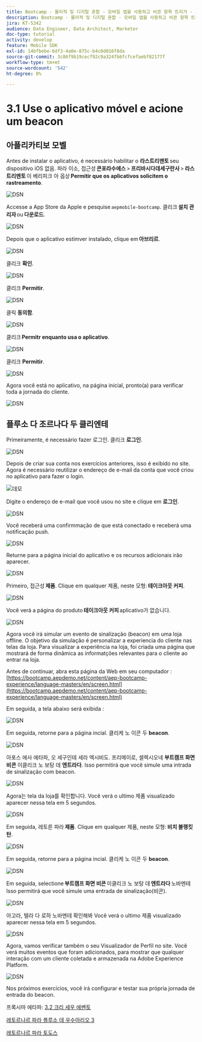 ```yaml
---
title: Bootcamp - 물리적 및 디지털 혼합 - 모바일 앱을 사용하고 비콘 항목 트리거 - 브라질
description: Bootcamp - 물리적 및 디지털 혼합 - 모바일 앱을 사용하고 비콘 항목 트리거 - 브라질
jira: KT-5342
audience: Data Engineer, Data Architect, Marketer
doc-type: tutorial
activity: develop
feature: Mobile SDK
exl-id: 14bfbebe-6df3-4a0e-875c-b4c0d016f8da
source-git-commit: 3c86f9b19cecf92c9a324fb6fcfcefaebf82177f
workflow-type: tm+mt
source-wordcount: '542'
ht-degree: 0%

---
```


# 3.1 Use o aplicativo móvel e acione um beacon

## 아플리카티보 모벨

Antes de instalar o aplicativo, é necessário habilitar o **라스트리멘토** seu dispositivo iOS 없음. 파라 이소, 접근성 **콘포라수에스** > **프리바시다데세구란사** > **라스트리멘토** 이 베리피크 아 옵상 **Permitir que os aplicativos solicitem o rastreamento**.

![DSN](./../uc3/images/app4.png)

Accesse a App Store da Apple e pesquise `aepmobile-bootcamp`. 클리크 **설치 관리자** ou **다운로드**.

![DSN](./../uc3/images/app1.png)

Depois que o aplicativo estimver instalado, clique em **아브리르**.

![DSN](./../uc3/images/app2.png)

클리크 **확인**.

![DSN](./../uc3/images/app9.png)

클리크 **Permitir**.

![DSN](./../uc3/images/app3.png)

클릭 **동의함**.

![DSN](./../uc3/images/app7.png)

클리크 **Permitr enquanto usa o aplicativo**.

![DSN](./../uc3/images/app8.png)

클리크 **Permitir**.

![DSN](./../uc3/images/app5.png)

Agora você está no aplicativo, na página inicial, pronto(a) para verificar toda a jornada do cliente.

![DSN](./../uc3/images/app12.png)

## 플루소 다 조르나다 두 클리엔테

Primeiramente, é necessário fazer 로그인. 클리크 **로그인**.

![DSN](./images/app13.png)

Depois de criar sua conta nos exercícios anteriores, isso é exibido no site. Agora é necessário reutilizar o endereço de e-mail da conta que você criou no aplicativo para fazer o login.

![데모](./images/pv1.png)

Digite o endereço de e-mail que você usou no site e clique em **로그인**.

![DSN](./images/app14.png)

Você receberá uma confirmmação de que está conectado e receberá uma notificação push.

![DSN](./images/app15.png)

Returne para a página inicial do aplicativo e os recursos adicionais irão aparecer.

![DSN](./images/app17.png)

Primeiro, 접근성 **제품**. Clique em qualquer 제품, neste 모형: **테이크아웃 커피**.

![DSN](./images/app19.png)

Você verá a página do produto **테이크아웃 커피** aplicativo가 없습니다.

![DSN](./images/app20.png)

Agora você irá simular um evento de sinalização (beacon) em uma loja offline. O objetivo da simulação é personalizar a experiencia do cliente nas telas da loja. Para visualizar a experiência na loja, foi criada uma página que mostrará de forma dinâmica as informatções relevantes para o cliente ao entrar na loja.

Antes de continuar, abra esta página da Web em seu computador : [https://bootcamp.aepdemo.net/content/aep-bootcamp-experience/language-masters/en/screen.html](https://bootcamp.aepdemo.net/content/aep-bootcamp-experience/language-masters/en/screen.html)

Em seguida, a tela abaixo será exibida :

![DSN](./images/screen1.png)

Em seguida, retorne para a página incial. 클리케 노 이콘 두 **beacon**.

![DSN](./images/app23.png)

아포스 에사 에타파, 오 세구인테 세라 엑시비도. 프리메이로, 셀렉시오네 **부트캠프 화면 비콘** 이클리크 노 보탕 데 **엔트라다**. Isso permitirá que você simule uma intrada de sinalização com beacon.

![DSN](./images/app21.png)

Agora는 tela da loja를 확인합니다. Você verá o ultimo 제품 visualizado aparecer nessa tela em 5 segundos.

![DSN](./images/screen2.png)

Em seguida, 레토른 파라 **제품**. Clique em qualquer 제품, neste 모형: **비치 블랭킷 탄**.

![DSN](./images/app22.png)

Em seguida, retorne para a página incial. 클리케 노 이콘 두 **beacon**.

![DSN](./images/app23.png)

Em seguida, selectione **부트캠프 화면 비콘** 이클리크 노 보탕 데 **엔트라다** 노바멘테 Isso permitirá que você simule uma entrada de sinalização(비콘).

![DSN](./images/app21.png)

아고라, 텔라 다 로하 노바멘테 확인해봐 Você verá o ultimo 제품 visualizado aparecer nessa tela em 5 segundos.

![DSN](./images/screen3.png)

Agora, vamos verificar também o seu Visualizador de Perfil no site. Você verá muitos eventos que foram adicionados, para mostrar que qualquer interação com um cliente coletada e armazenada na Adobe Experience Platform.

![DSN](./images/screen4.png)

Nos próximos exercícios, você irá configurar e testar sua própria jornada de entrada do beacon.

프록시마 에타파: [3.2 크리 세우 에벤토](./ex2.md)

[레토르나르 파라 플루소 데 우수아리오 3](./uc3.md)

[레토르나르 파라 토도스](../../overview.md)
